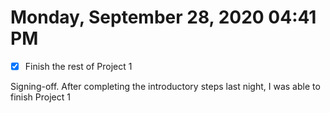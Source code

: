 # Monday, September 28, 2020 04:41 PM
- [x] Finish the rest of Project 1


Signing-off. After completing the introductory steps last night, I was able to finish Project 1
